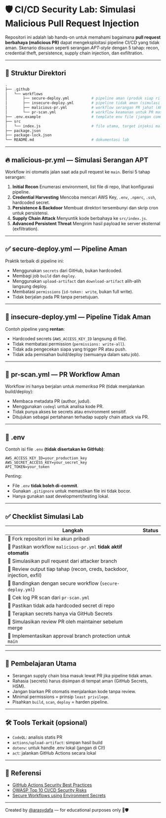 # 🛡️ CI/CD Security Lab: Simulasi Malicious Pull Request Injection

Repositori ini adalah lab hands-on untuk memahami bagaimana **pull request berbahaya (malicious PR)** dapat mengeksploitasi pipeline CI/CD yang tidak aman. Skenario disusun seperti serangan *APT-style* dengan 5 tahap: recon, credential theft, persistence, supply chain injection, dan exfiltration.

---

## 📁 Struktur Direktori

```bash
.
├── .github
│   └── workflows
│       ├── secure-deploy.yml          # pipeline aman (produk siap rilis)
│       ├── insecure-deploy.yml        # pipeline tidak aman (simulasi buruk)
│       ├── malicious-pr.yml           # workflow serangan PR jahat (APT-style)
│       └── pr-scan.yml                # workflow keamanan untuk PR masuk
├── .env.example                       # template env file (jangan commit asli)
├── src
│   └── index.js                       # file utama, target injeksi malicious PR
├── package.json
├── package-lock.json
└── README.md                          # dokumentasi lab
```

---

## 🔥 malicious-pr.yml — Simulasi Serangan APT

Workflow ini otomatis jalan saat ada pull request ke `main`. Berisi 5 tahap serangan:

1. **Initial Recon**
   Enumerasi environment, list file di repo, lihat konfigurasi pipeline.
2. **Credential Harvesting**
   Mencoba mencari AWS Key, `.env`, `.npmrc`, `.ssh`, hardcoded secret.
3. **Persistence & Backdoor**
   Membuat direktori tersembunyi dan skrip cron untuk persistensi.
4. **Supply Chain Attack**
   Menyuntik kode berbahaya ke `src/index.js`.
5. **Advanced Persistent Threat**
   Mengirim hasil payload ke server eksternal (exfiltration).

---

## ✅ secure-deploy.yml — Pipeline Aman

Praktik terbaik di pipeline ini:

* Menggunakan `secrets` dari GitHub, bukan hardcoded.
* Membagi job `build` dan `deploy`.
* Menggunakan `upload-artifact` dan `download-artifact` alih-alih langsung deploy.
* Membatasi `permissions` (`id-token: write`, bukan full write).
* Tidak berjalan pada PR tanpa persetujuan.

---

## 🚨 insecure-deploy.yml — Pipeline Tidak Aman

Contoh pipeline yang **rentan**:

* Hardcoded secrets (`AWS_ACCESS_KEY_ID` langsung di file).
* Tidak membatasi permission (`permissions: write-all`).
* Tidak ada pengecekan siapa yang trigger PR atau push.
* Tidak ada pemisahan build/deploy (semuanya dalam satu job).

---

## 🔐 pr-scan.yml — PR Workflow Aman

Workflow ini hanya berjalan untuk *memeriksa* PR (tidak menjalankan build/deploy):

* Membaca metadata PR (author, judul).
* Menggunakan `codeql` untuk analisa kode PR.
* Tidak punya akses ke secrets atau environment sensitif.
* Ditujukan sebagai pertahanan terhadap supply chain attack via PR.

---

## 🧺 .env

Contoh isi file `.env` **(tidak disertakan ke GitHub)**:

```env
AWS_ACCESS_KEY_ID=your_production_key
AWS_SECRET_ACCESS_KEY=your_secret_key
API_TOKEN=your_token
```

Penting:

* File `.env` **tidak boleh di-commit**.
* Gunakan `.gitignore` untuk memastikan file ini tidak bocor.
* Hanya gunakan saat development/testing lokal.

---

## ✅ Checklist Simulasi Lab

| Langkah                                                                | Status |
| ---------------------------------------------------------------------- | ------ |
| 🔲 Fork repositori ini ke akun pribadi                                 |        |
| 🔲 Pastikan workflow `malicious-pr.yml` **tidak aktif otomatis**       |        |
| 🔲 Simulasikan pull request dari attacker branch                       |        |
| 🔲 Review output tiap tahap (recon, creds, backdoor, injection, exfil) |        |
| 🔲 Bandingkan dengan secure workflow (`secure-deploy.yml`)             |        |
| 🔲 Cek log PR scan dari `pr-scan.yml`                                  |        |
| 🔲 Pastikan tidak ada hardcoded secret di repo                         |        |
| 🔲 Terapkan secrets hanya via GitHub Secrets                           |        |
| 🔲 Simulasikan review PR oleh maintainer sebelum merge                 |        |
| 🔲 Implementasikan approval branch protection untuk `main`             |        |

---

## 🧠 Pembelajaran Utama

* Serangan supply chain bisa masuk lewat PR jika pipeline tidak aman.
* Rahasia (secrets) harus disimpan di tempat aman (GitHub Secrets, HSM).
* Jangan biarkan PR otomatis menjalankan kode tanpa review.
* Minimal permissions = prinsip `least privilege`.
* Pisahkan `build`, `scan`, `deploy` = harden pipeline.

---

## 🛠️ Tools Terkait (opsional)

* `CodeQL`: analisis statis PR
* `actions/upload-artifact`: simpan hasil build
* `dotenv`: untuk handle .env lokal (jangan di CI!)
* `act`: jalankan GitHub Actions secara lokal

---

## 📌 Referensi

* [GitHub Actions Security Best Practices](https://docs.github.com/en/actions/security-guides/security-hardening-for-github-actions)
* [OWASP Top 10 CI/CD Security Risks](https://cheatsheetseries.owasp.org/cheatsheets/CI_CD_Security_Cheat_Sheet.html)
* [Secure Workflows using Environment Secrets](https://docs.github.com/en/actions/security-guides/encrypted-secrets)

---

Created by [@arasydafa](https://github.com/arasydafa) — for educational purposes only 🧪🛡️
